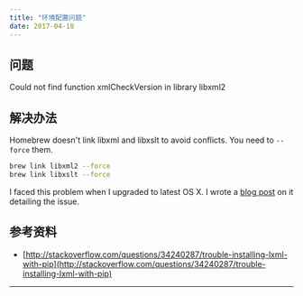 ```yaml
---
title: "环境配置问题"
date: 2017-04-18
---
```


## 问题

Could not find function xmlCheckVersion in library libxml2

## 解决办法

Homebrew doesn't link libxml and libxslt to avoid conflicts. You need to `--force` them.

```bash
brew link libxml2 --force
brew link libxslt --force
```

I faced this problem when I upgraded to latest OS X. I wrote a [blog post](http://masnun.com/2015/07/14/fixing-lxml-installation-on-os-x.html) on it detailing the issue.

## 参考资料

* [http://stackoverflow.com/questions/34240287/trouble-installing-lxml-with-pip](http://stackoverflow.com/questions/34240287/trouble-installing-lxml-with-pip)

---
